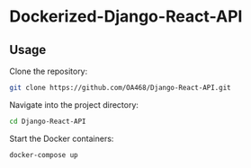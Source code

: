 # Dockerized-Django-React-API

## Usage
Clone the repository:
```bash
git clone https://github.com/OA468/Django-React-API.git
```

Navigate into the project directory:
```bash
cd Django-React-API
```

 Start the Docker containers:
```bash
docker-compose up
```
